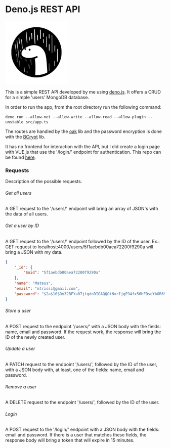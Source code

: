 # Deno.js REST API
<img alt="Deno.js Logo" src="./img/deno-logo.png" width="200" height="200" />

This is a simple REST API developed by me using [deno.js](https://deno.land/). It offers a CRUD for a simple 'users' MongoDB database.

In order to run the app, from the root directory run the following command:

```
deno run --allow-net --allow-write --allow-read --allow-plugin --unstable src/app.ts
```

The routes are handled by the [oak](https://deno.land/x/oak) lib and the password encryption is done with the [BCrypt](https://deno.land/x/bcrypt) lib.

It has no frontend for interaction with the API, but I did create a login page with VUE.js that use the '/login/' endpoint for authentication. This repo can be found [here](https://github.com/mtrissi/vue-login-page-for-denojs-app).

### Requests
Description of the possible requests.

###### Get all users
A GET request to the '/users/' endpoint will bring an array of JSON's with the data of all users.

###### Get a user by ID
A GET request to the '/users/' endpoint followed by the ID of the user. Ex.: GET request to localhost:4000/users/5f1aebdb00aea72200f9290a will bring a JSON with my data.

```JSON
{
    "_id": {
        "$oid": "5f1aebdb00aea72200f9290a"
    },
    "name": "Mateus",
    "email": "mtrissi@gmail.com",
    "password": "$2a$10$Dy32BFYa07jtgdoDIGAQQOtNxrIjgE94fx56HFDseYbOR69bg7f6e"
}
```

###### Store a user
A POST request to the endpoint '/users/' with a JSON body with the fields: name, email and password. If the request work, the response will bring the ID of the newly created user.

###### Update a user
A PATCH request to the endpoint '/users/', followed by the ID of the user, with a JSON body with, at least, one of the fields: name, email and password.

###### Remove a user
A DELETE request to the endpoint '/users/', followed by the ID of the user.

###### Login
A POST request to the '/login/' endpoint with a JSON body with the fields: email and password. If there is a user that matches these fields, the response body will bring a token that will expire in 15 minutes.
